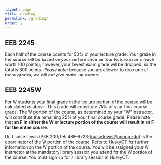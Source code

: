 ```yaml
---
layout: page
title: Grading
permalink: /grading/
order: 2
---
```


## EEB 2245

Each half of the course counts for 50% of your lecture grade.
Your grade in the course will be based on your performance on four
lecture exams (each worth 100 points); however, your lowest exam grade
will be dropped, so the total is 300 points. 
*Please note*: because you are allowed to drop one of these grades, *we will not give make-up exams*.

## EEB 2245W

For W students your final grade in the lecture portion of the course will be 
calculated as above. This grade will constitute 75% of your final course grade. 
The W portion of the course, as determined by your “W” instructor, will constitute the 
remaining 25% of your final course grade. Please note that **an F in either the W or 
lecture portion of the course will result in an F for the entire course**. 


Dr. Louise Lewis (PBB 200; tel: 486–6723; [louise.lewis@uconn.edu](mailto:louise.lewis@uconn.edu)) is the coordinator 
of the W portion of the course. Refer to HuskyCT for further information on the 
W portion of the course. You will be assigned your W instructor at the mandatory 
library session you attend for the W portion of the course. You must sign up for a 
library session in HuskyCT.
